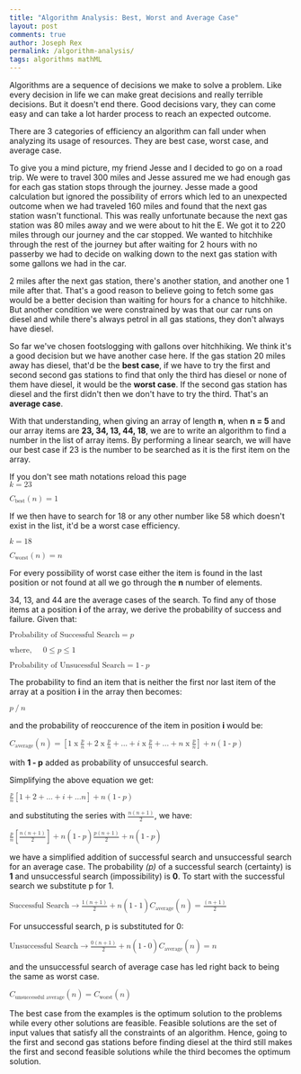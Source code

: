 ```yaml
---
title: "Algorithm Analysis: Best, Worst and Average Case"
layout: post
comments: true
author: Joseph Rex
permalink: /algorithm-analysis/
tags: algorithms mathML
---
```


Algorithms are a sequence of decisions we make to solve a problem. Like every decision in life we can make great decisions and really terrible decisions. But it doesn't end there. Good decisions vary, they can come easy and can take a lot harder process to reach an expected outcome.
<!--more-->
There are 3 categories of efficiency an algorithm can fall under when analyzing its usage of resources. They are best case, worst case, and average case.

To give you a mind picture, my friend Jesse and I decided to go on a road trip. We were to travel 300 miles and Jesse assured me we had enough gas for each gas station stops through the journey. Jesse made a good calculation but ignored the possibility of errors which led to an unexpected outcome when we had traveled 160 miles and found that the next gas station wasn't functional. This was really unfortunate because the next gas station was 80 miles away and we were about to hit the E. We got it to 220 miles through our journey and the car stopped. We wanted to hitchhike through the rest of the journey but after waiting for 2 hours with no passerby we had to decide on walking down to the next gas station with some gallons we had in the car.

2 miles after the next gas station, there's another station, and another one 1 mile after that. That's a good reason to believe going to fetch some gas would be a better decision than waiting for hours for a chance to hitchhike. But another condition we were constrained by was that our car runs on diesel and while there's always petrol in all gas stations, they don't always have diesel.

So far we've chosen footslogging with gallons over hitchhiking. We think it's a good decision but we have another case here. If the gas station 20 miles away has diesel, that'd be the **best case**, if we have to try the first and second second gas stations to find that only the third has diesel or none of them have diesel, it would be the **worst case**. If the second gas station has diesel and the first didn't then we don't have to try the third. That's an **average case**.

With that understanding, when giving an array of length **n**, when **n = 5** and our array items are **23, 34, 13, 44, 18**, we are to write an algorithm to find a number in the list of array items. By performing a linear search, we will have our best case if 23 is the number to be searched as it is the first item on the array.

<div class="prompt prompt--warning">If you don't see math notations reload this page</div>

<math xmlns="http://www.w3.org/1998/Math/MathML">
  <semantics>
    <mrow>
      <mi>k</mi>
      <mo>=</mo>
      <mn>23</mn>
    </mrow>
  </semantics>
</math>

<p>
<math xmlns="http://www.w3.org/1998/Math/MathML">
  <semantics>
    <mrow>
      <msub>
        <mi>C</mi>
        <mi>best</mi>
      </msub>
      <mo>(</mo>
      <mi>n</mi>
      <mo>)</mo>
      <mo>=</mo>
      <mn>1</mn>
    </mrow>
  </semantics>
</math>
</p>

If we then have to search for 18 or any other number like 58 which doesn't exist in the list, it'd be a worst case efficiency.

<p>
<math xmlns="http://www.w3.org/1998/Math/MathML">
  <semantics>
    <mrow>
      <mi>k</mi>
      <mo>=</mo>
      <mn>18</mn>
    </mrow>
  </semantics>
</math>
</p>

<math>
  <semantics>
    <mrow>
      <msub>
        <mi>C</mi>
        <mi>worst</mi>
      </msub>
      <mo>(</mo>
      <mi>n</mi>
      <mo>)</mo>
      <mo>=</mo>
      <mi>n</mi>
    </mrow>
  </semantics>
</math>

For every possibility of worst case either the item is found in the last position or not found at all we go through the **n** number of elements.

34, 13, and 44 are the average cases of the search. To find any of those items at a position **i** of the array, we derive the probability of success and failure. Given that:

<math>
  <semantics>
    <mrow>
      <mtext>Probability of Successful Search</mtext>
      <mo>=</mo>
      <mi>p</mi>
    </mrow>
  </semantics>
</math>

<p>
<math>
  <semantics>
    <mrow>
      <mtext>where,</mtext>
      <mspace width="20px"></mspace>
      <mn>0</mn>
      <mo>&le;</mo>
      <mi>p</mi>
      <mo>&le;</mo>
      <mn>1</mn>
    </mrow>
  </semantics>
</math>
</p>

<p>
<math>
  <semantics>
    <mrow>
      <mtext>Probability of Unsucessful Search</mtext>
      <mo>=</mo>
      <mn>1</mn>
      <mo>-</mo>
      <mi>p</mi>
    </mrow>
  </semantics>
</math>
</p>

The probability to find an item that is neither the first nor last item of the array at a position **i** in the array then becomes:

<math>
  <semantics>
    <mrow>
      <mi>p</mi>
      <mo>/</mo>
      <mi>n</mi>
    </mrow>
  </semantics>
</math>

and the probability of reoccurence of the item in position **i** would be:

<math>
  <semantics>
    <mrow>
      <msub>
        <mi>C</mi>
        <mi>average</mi>
      </msub>
      <mo>(</mo>
      <mi>n</mi>
      <mo>)</mo>
      <mo>=</mo>
      <mrow>
        <mo>[</mo>
          <mrow>
            <mn>1</mn>
            <mo>x</mo>
            <mfrac>
              <mi>p</mi>
              <mi>n</mi>
            </mfrac>
            <mo>+</mo>
            <mn>2</mn>
            <mo>x</mo>
            <mfrac>
              <mi>p</mi>
              <mi>n</mi>
            </mfrac>
            <mo>+</mo>
            <mi>&hellip;</mi>
            <mo>+</mo>
            <mi>i</mi>
            <mo>x</mo>
            <mfrac>
              <mi>p</mi>
              <mi>n</mi>
            </mfrac>
            <mo>+</mo>
            <mi>&hellip;</mi>
            <mo>+</mo>
            <mi>n</mi>
            <mo>x</mo>
            <mfrac>
              <mi>p</mi>
              <mi>n</mi>
            </mfrac>
          </mrow>
        <mo>]</mo>
        <mo>+</mo>
        <mi>n</mi>
        <mo>(</mo>
        <mi>1</mi>
        <mo>-</mo>
        <mi>p</mi>
        <mo>)</mo>
      </mrow>
    </mrow>
  </semantics>
</math>

with **1 - p** added as probability of unsuccesful search.

Simplifying the above equation we get:

<math>
  <semantics>
    <mrow>
      <mfrac>
        <mi>p</mi>
        <mi>n</mi>
      </mfrac>
      <mo>[</mo>
        <mi>1</mi>
        <mo>+</mo>
        <mi>2</mi>
        <mo>+</mo>
        <mi>&hellip;</mi>
        <mo>+</mo>
        <mi>i</mi>
        <mo>+</mo>
        <mi>&hellip;</mi>
        <mi>n</mi>
      <mo>]</mo>
      <mo>+</mo>
      <mi>n</mi>
      <mo>(</mo>
      <mn>1</mn>
      <mo>-</mo>
      <mi>p</mi>
      <mo>)</mo>
    </mrow>
  </semantics>
</math>

and substituting the series with <math display="inline"><mfrac><mrow><mi>n</mi><mo>(</mo><mi>n</mi><mo>+</mo><mn>1</mn><mo>)</mo></mrow><mn>2</mn></mfrac></math>, we have:

<math>
  <semantics>
    <mrow>
      <mfrac>
        <mi>p</mi>
        <mi>n</mi>
      </mfrac>
      <mo>[</mo>
      <mfrac>
        <mrow>
          <mi>n</mi>
          <mo>(</mo>
          <mi>n</mi>
          <mo>+</mo>
          <mn>1</mn>
          <mo>)</mo>
        </mrow>
        <mn>2</mn>
      </mfrac>
      <mo>]</mo>
      <mo>+</mo>
      <mi>n</mi>
      <mo>(</mo>
      <mn>1</mn>
      <mo>-</mo>
      <mi>p</mi>
      <mo>)</mo>
      <mspace linebreak="newline"></mspace>
      <mfrac>
        <mrow>
          <mi>p</mi>
          <mo>(</mo>
          <mi>n</mi>
          <mo>+</mo>
          <mn>1</mn>
          <mo>)</mo>
        </mrow>
        <mn>2</mn>
      </mfrac>
      <mo>+</mo>
      <mi>n</mi>
      <mo>(</mo>
      <mn>1</mn>
      <mo>-</mo>
      <mi>p</mi>
      <mo>)</mo>
    </mrow>
  </semantics>
</math>

we have a simplified addition of successful search and unsuccessful search for an average case. The probability *(p)* of a successful search (certainty) is **1** and unsuccessful search (impossibility) is **0**. To start with the successful search we substitute p for 1.

<math>
  <semantics>
    <mrow>
      <mtext>Successful Search</mtext>
      <mo>&rarr;</mo>
      <mfrac>
        <mrow>
          <mn>1</mn>
          <mo>(</mo>
          <mi>n</mi>
          <mo>+</mo>
          <mn>1</mn>
          <mo>)</mo>
        </mrow>
        <mn>2</mn>
      </mfrac>
      <mo>+</mo>
      <mi>n</mi>
      <mo>(</mo>
      <mn>1</mn>
      <mo>-</mo>
      <mn>1</mn>
      <mo>)</mo>
      <mspace linebreak="newline"></mspace>
      <msub>
        <mi>C</mi>
        <mi>average</mi>
      </msub>
      <mo>(</mo>
      <mi>n</mi>
      <mo>)</mo>
      <mo>=</mo>
      <mfrac>
        <mrow>
          <mo>(</mo>
          <mi>n</mi>
          <mo>+</mo>
          <mn>1</mn>
          <mo>)</mo>
        </mrow>
        <mn>2</mn>
      </mfrac>
    </mrow>
  </semantics>
</math>

For unsuccessful search, p is substituted for 0:

<math>
  <semantics>
    <mrow>
      <mtext>Unsuccessful Search</mtext>
      <mo>&rarr;</mo>
      <mfrac>
        <mrow>
          <mn>0</mn>
          <mo>(</mo>
          <mi>n</mi>
          <mo>+</mo>
          <mn>1</mn>
          <mo>)</mo>
        </mrow>
        <mn>2</mn>
      </mfrac>
      <mo>+</mo>
      <mi>n</mi>
      <mo>(</mo>
      <mn>1</mn>
      <mo>-</mo>
      <mn>0</mn>
      <mo>)</mo>
      <mspace linebreak="newline"></mspace>
      <msub>
        <mi>C</mi>
        <mi>average</mi>
      </msub>
      <mo>(</mo>
      <mi>n</mi>
      <mo>)</mo>
      <mo>=</mo>
      <mi>n</mi>
    </mrow>
  </semantics>
</math>

and the unsuccessful search of average case has led right back to being the same as worst case.

<math>
  <semantics>
    <mrow>
      <msub>
        <mi>C</mi>
        <mi>unsuccessful average</mi>
      </msub>
      <mo>(</mo>
      <mi>n</mi>
      <mo>)</mo>
      <mo>=</mo>
      <msub>
        <mi>C</mi>
        <mi>worst</mi>
      </msub>
      <mo>(</mo>
      <mi>n</mi>
      <mo>)</mo>
    </mrow>
  </semantics>
</math>

The best case from the examples is the optimum solution to the problems while every other solutions are feasible. Feasible solutions are the set of input values that satisfy all the constraints of an algorithm. Hence, going to the first and second gas stations before finding diesel at the third still makes the first and second feasible solutions while the third becomes the optimum solution.
